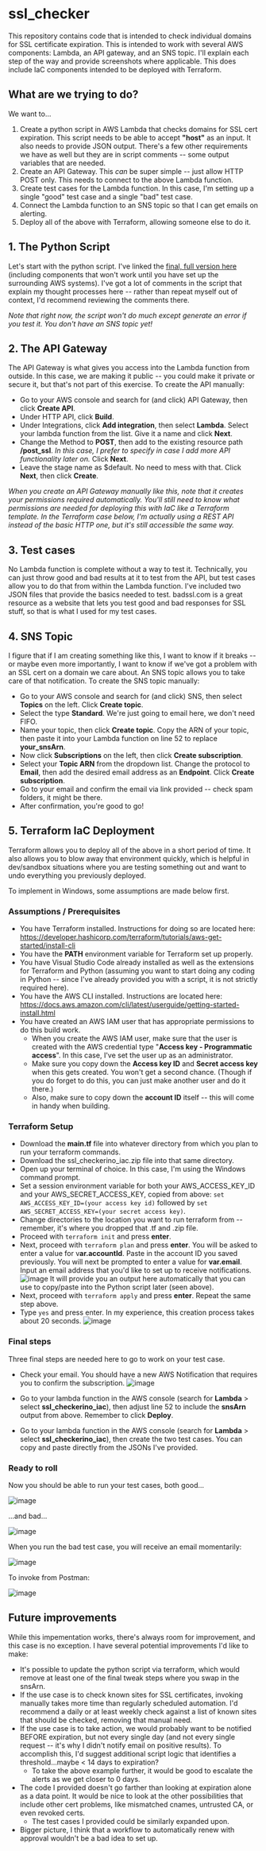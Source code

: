 # ssl_checker

This repository contains code that is intended to check individual domains for SSL certificate expiration. This is intended to work with several AWS components: Lambda, an API gateway, and an SNS topic. I'll explain each step of the way and provide screenshots where applicable. This does include IaC components intended to be deployed with Terraform.

## What are we trying to do?

We want to...
1. Create a python script in AWS Lambda that checks domains for SSL cert expiration. This script needs to be able to accept **"host"** as an input. It also needs to provide JSON output. There's a few other requirements we have as well but they are in script comments -- some output variables that are needed.
2. Create an API Gateway. This *can* be super simple -- just allow HTTP POST only. This needs to connect to the above Lambda function.
3. Create test cases for the Lambda function. In this case, I'm setting up a single "good" test case and a single "bad" test case.
4. Connect the Lambda function to an SNS topic so that I can get emails on alerting.
5. Deploy all of the above with Terraform, allowing someone else to do it.

## 1. The Python Script
Let's start with the python script. I've linked the [final, full version here](https://github.com/GittyUpPartner/ssl_checker/blob/main/ssl_checkerino_lambda.py) (including components that won't work until you have set up the surrounding AWS systems). I've got a lot of comments in the script that explain my thought processes here -- rather than repeat myself out of context, I'd recommend reviewing the comments there.

*Note that right now, the script won't do much except generate an error if you test it. You don't have an SNS topic yet!*

## 2. The API Gateway
The API Gateway is what gives you access into the Lambda function from outside. In this case, we are making it public -- you could make it private or secure it, but that's not part of this exercise. To create the API manually:

* Go to your AWS console and search for (and click) API Gateway, then click **Create API**.
* Under HTTP API, click **Build**.
* Under Integrations, click **Add integration**, then select **Lambda**. Select your lambda function from the list. Give it a name and click **Next**.
* Change the Method to **POST**, then add to the existing resource path **/post_ssl**. *In this case, I prefer to specify in case I add more API functionality later on.* Click **Next**.
* Leave the stage name as $default. No need to mess with that. Click **Next**, then click **Create**.

*When you create an API Gateway manually like this, note that it creates your permissions required automatically. You'll still need to know what permissions are needed for deploying this with IaC like a Terraform template. In the Terraform case below, I'm actually using a REST API instead of the basic HTTP one, but it's still accessible the same way.*

## 3. Test cases
No Lambda function is complete without a way to test it. Technically, you can just throw good and bad results at it to test from the API, but test cases allow you to do that from within the Lambda function. I've included two JSON files that provide the basics needed to test. badssl.com is a great resource as a website that lets you test good and bad responses for SSL stuff, so that is what I used for my test cases.

## 4. SNS Topic
I figure that if I am creating something like this, I want to know if it breaks -- or maybe even more importantly, I want to know if we've got a problem with an SSL cert on a domain we care about. An SNS topic allows you to take care of that notification. To create the SNS topic manually:

* Go to your AWS console and search for (and click) SNS, then select **Topics** on the left. Click **Create topic**.
* Select the type **Standard**. We're just going to email here, we don't need FIFO.
* Name your topic, then click **Create topic**. Copy the ARN of your topic, then paste it into your Lambda function on line 52 to replace **your_snsArn**.
* Now click **Subscriptions** on the left, then click **Create subscription**.
* Select your **Topic ARN** from the dropdown list. Change the protocol to **Email**, then add the desired email address as an **Endpoint**. Click **Create subscription**.
* Go to your email and confirm the email via link provided -- check spam folders, it might be there.
* After confirmation, you're good to go!

## 5. Terraform IaC Deployment
Terraform allows you to deploy all of the above in a short period of time. It also allows you to blow away that environment quickly, which is helpful in dev/sandbox situations where you are testing something out and want to undo everything you previously deployed.

To implement in Windows, some assumptions are made below first.

### Assumptions / Prerequisites

* You have Terraform installed. Instructions for doing so are located here: https://developer.hashicorp.com/terraform/tutorials/aws-get-started/install-cli
* You have the **PATH** environment variable for Terraform set up properly.
* You have Visual Studio Code already installed as well as the extensions for Terraform and Python (assuming you want to start doing any coding in Python -- since I've already provided you with a script, it is not strictly required here).
* You have the AWS CLI installed. Instructions are located here: https://docs.aws.amazon.com/cli/latest/userguide/getting-started-install.html
* You have created an AWS IAM user that has appropriate permissions to do this build work.
  * When you create the AWS IAM user, make sure that the user is created with the AWS credential type "**Access key - Programmatic access**". In this case, I've set the user up as an administrator.
  * Make sure you copy down the **Access key ID** and **Secret access key** when this gets created. You won't get a second chance. (Though if you do forget to do this, you can just make another user and do it there.)
  * Also, make sure to copy down the **account ID** itself -- this will come in handy when building.

### Terraform Setup

* Download the **main.tf** file into whatever directory from which you plan to run your terraform commands.
* Download the ssl_checkerino_iac.zip file into that same directory.
* Open up your terminal of choice. In this case, I'm using the Windows command prompt.
* Set a session environment variable for both your AWS_ACCESS_KEY_ID and your AWS_SECRET_ACCESS_KEY, copied from above: `set AWS_ACCESS_KEY_ID=(your access key id)` followed by `set AWS_SECRET_ACCESS_KEY=(your secret access key)`.
* Change directories to the location you want to run terraform from -- remember, it's where you dropped that .tf and .zip file.
* Proceed with `terraform init` and press **enter**.
* Next, proceed with `terraform plan` and press **enter**. You will be asked to enter a value for v**ar.accountId**. Paste in the account ID you saved previously. You will next be prompted to enter a value for **var.email**. Input an email address that you'd like to set up to receive notifications.  
  ![image](https://user-images.githubusercontent.com/113604859/209582436-bde826e9-dfdf-4e25-935c-de233c4ea2c0.png)
It will provide you an output here automatically that you can use to copy/paste into the Python script later (seen above).
* Next, proceed with `terraform apply` and press **enter**. Repeat the same step above.
* Type `yes` and press enter. In my experience, this creation process takes about 20 seconds.
![image](https://user-images.githubusercontent.com/113604859/209582708-d250f251-d85e-47ff-b0d4-33a50d94363b.png)

### Final steps
Three final steps are needed here to go to work on your test case.

* Check your email. You should have a new AWS Notification that requires you to confirm the subscription.
![image](https://user-images.githubusercontent.com/113604859/209582829-c7316ac6-deba-4ca0-bdb1-de4fe7c4e928.png)

* Go to your lambda function in the AWS console (search for **Lambda** > select **ssl_checkerino_iac**), then adjust line 52 to include the **snsArn** output from above. Remember to click **Deploy**.
* Go to your lambda function in the AWS console (search for **Lambda** > select **ssl_checkerino_iac**), then create the two test cases. You can copy and paste directly from the JSONs I've provided.

### Ready to roll

Now you should be able to run your test cases, both good...

![image](https://user-images.githubusercontent.com/113604859/209583148-42dfcbb1-0937-4b2b-82fd-d83135565f93.png)


...and bad...

![image](https://user-images.githubusercontent.com/113604859/209583169-b63ed453-5225-452d-bc27-cb8e3c2d1f8f.png)

When you run the bad test case, you will receive an email momentarily:

![image](https://user-images.githubusercontent.com/113604859/209583250-03f6db6c-dc3d-4f77-bd36-3abb56b5d866.png)

To invoke from Postman:

![image](https://user-images.githubusercontent.com/113604859/209583372-74f2813d-8074-44db-9492-463c0a30bc15.png)

## Future improvements

While this impementation works, there's always room for improvement, and this case is no exception. I have several potential improvements I'd like to make:

* It's possible to update the python script via terraform, which would remove at least one of the final tweak steps where you swap in the snsArn.
* If the use case is to check known sites for SSL certificates, invoking manually takes more time than regularly scheduled automation. I'd recommend a daily or at least weekly check against a list of known sites that should be checked, removing that manual need.
* If the use case is to take action, we would probably want to be notified BEFORE expiration, but not every single day (and not every single request -- it's why I didn't notify email on positive results). To accomplish this, I'd suggest additional script logic that identifies a threshold...maybe < 14 days to expiration?
  * To take the above example further, it would be good to escalate the alerts as we get closer to 0 days.
* The code I provided doesn't go farther than looking at expiration alone as a data point. It would be nice to look at the other possibilities that include other cert problems, like mismatched cnames, untrusted CA, or even revoked certs.
  * The test cases I provided could be similarly expanded upon.
* Bigger picture, I think that a workflow to automatically renew with approval wouldn't be a bad idea to set up.
